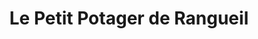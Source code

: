 ---
title: "Le Petit Potager de Rangueil"
url: /nimes/le-petit-potager-de-rangueil/
shop: commodité
---